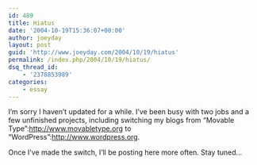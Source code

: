 ```yaml
---
id: 489
title: Hiatus
date: '2004-10-19T15:36:07+00:00'
author: joeyday
layout: post
guid: 'http://www.joeyday.com/2004/10/19/hiatus'
permalink: /index.php/2004/10/19/hiatus/
dsq_thread_id:
    - '2378853989'
categories:
    - essay
---
```


I’m sorry I haven’t updated for a while. I’ve been busy with two jobs and a few unfinished projects, including switching my blogs from “Movable Type”:http://www.movabletype.org to “WordPress”:http://www.wordpress.org.

Once I’ve made the switch, I’ll be posting here more often. Stay tuned…